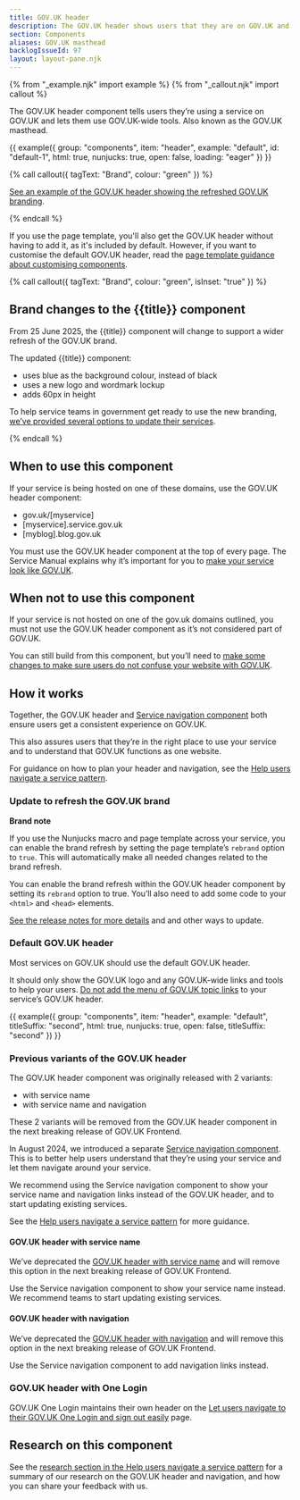 ```yaml
---
title: GOV.UK header
description: The GOV.UK header shows users that they are on GOV.UK and which service they are using
section: Components
aliases: GOV.UK masthead
backlogIssueId: 97
layout: layout-pane.njk
---
```


{% from "_example.njk" import example %}
{% from "_callout.njk" import callout %}

The GOV.UK header component tells users they’re using a service on GOV.UK and lets them use GOV.UK-wide tools. Also known as the GOV.UK masthead.

{{ example({ group: "components", item: "header", example: "default", id: "default-1", html: true, nunjucks: true, open: false, loading: "eager" }) }}

{% call callout({ tagText: "Brand", colour: "green" }) %}

<p class="govuk-body"><a href="/components/header/default/branded/index.html">See an example of the GOV.UK header showing the refreshed GOV.UK branding</a>.</p>
{% endcall %}

If you use the page template, you'll also get the GOV.UK header without having to add it, as it's included by default. However, if you want to customise the default GOV.UK header, read the [page template guidance about customising components](/styles/page-template/#changing-template-content).

{% call callout({ tagText: "Brand", colour: "green", isInset: "true" }) %}

<h2 class="app-callout__heading">Brand changes to the {{title}} component</h2>
<p class="govuk-body">From 25 June 2025, the {{title}} component will change to support a wider refresh of the GOV.UK brand. </p>

<p class="govuk-body">The updated {{title}} component:</p>

<ul class="govuk-list">
<li>uses blue as the background colour, instead of black</li>
<li>uses a new logo and wordmark lockup</li>
<li>adds 60px in height</li>
</ul>

<p class="govuk-body">To help service teams in government get ready to use the new branding, <a href="#update-to-refresh-the-govuk-brand">we’ve provided several options to update their services</a>.</p>
{% endcall %}

## When to use this component

If your service is being hosted on one of these domains, use the GOV.UK header component:

- gov.uk/[myservice]
- [myservice].service.gov.uk
- [myblog].blog.gov.uk

You must use the GOV.UK header component at the top of every page. The Service Manual explains why it’s important for you to [make your service look like GOV.UK](https://www.gov.uk/service-manual/design/making-your-service-look-like-govuk).

## When not to use this component

If your service is not hosted on one of the gov.uk domains outlined, you must not use the GOV.UK header component as it’s not considered part of GOV.UK.

You can still build from this component, but you’ll need to [make some changes to make sure users do not confuse your website with GOV.UK](https://www.gov.uk/service-manual/design/making-your-service-look-like-govuk#if-your-service-isnt-on-govuk).

## How it works

Together, the GOV.UK header and [Service navigation component](/components/service-navigation/) both ensure users get a consistent experience on GOV.UK.

This also assures users that they’re in the right place to use your service and to understand that GOV.UK functions as one website.

For guidance on how to plan your header and navigation, see the [Help users navigate a service pattern](/patterns/navigate-a-service).

### Update to refresh the GOV.UK brand

<strong class="govuk-tag brand-tag-green">
  Brand<span class="govuk-visually-hidden"> note</span>
</strong>

If you use the Nunjucks macro and page template across your service, you can enable the brand refresh by setting the page template’s `rebrand` option to `true`. This will automatically make all needed changes related to the brand refresh.

You can enable the brand refresh within the GOV.UK header component by setting its `rebrand` option to true. You’ll also need to add some code to your `<html>` and `<head>` elements.

[See the release notes for more details](https://github.com/alphagov/govuk-frontend/releases) and and other ways to update.

### Default GOV.UK header

Most services on GOV.UK should use the default GOV.UK header.

It should only show the GOV.UK logo and any GOV.UK-wide links and tools to help your users. [Do not add the menu of GOV.UK topic links](https://insidegovuk.blog.gov.uk/2021/11/11/launching-gov-uks-new-menu-bar/) to your service’s GOV.UK header.

{{ example({ group: "components", item: "header", example: "default", titleSuffix: "second", html: true, nunjucks: true, open: false, titleSuffix: "second" }) }}

### Previous variants of the GOV.UK header

The GOV.UK header component was originally released with 2 variants:

- with service name
- with service name and navigation

These 2 variants will be removed from the GOV.UK header component in the next breaking release of GOV.UK Frontend.

In August 2024, we introduced a separate [Service navigation component](/components/service-navigation). This is to better help users understand that they’re using your service and let them navigate around your service.

We recommend using the Service navigation component to show your service name and navigation links instead of the GOV.UK header, and to start updating existing services.

See the [Help users navigate a service pattern](/patterns/navigate-a-service) for more guidance.

#### GOV.UK header with service name

We’ve deprecated the [GOV.UK header with service name](/components/header/with-service-name) and will remove this option in the next breaking release of GOV.UK Frontend.

Use the Service navigation component to show your service name instead. We recommend teams to start updating existing services.

#### GOV.UK header with navigation

We’ve deprecated the [GOV.UK header with navigation](/components/header/with-service-name-and-navigation/) and will remove this option in the next breaking release of GOV.UK Frontend.

Use the Service navigation component to add navigation links instead.

### GOV.UK header with One Login

GOV.UK One Login maintains their own header on the [Let users navigate to their GOV.UK One Login and sign out easily](https://www.sign-in.service.gov.uk/documentation/design-recommendations/let-users-navigate-sign-out) page.

## Research on this component

See the [research section in the Help users navigate a service pattern](/patterns/navigate-a-service/#research-on-this-pattern) for a summary of our research on the GOV.UK header and navigation, and how you can share your feedback with us.
